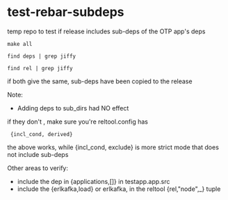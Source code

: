test-rebar-subdeps
==================

temp repo to test if release includes sub-deps of the OTP app's deps

	make all

	find deps | grep jiffy

	find rel | grep jiffy

if both give the same, sub-deps have been copied to the release

Note:
- Adding deps to sub_dirs had NO effect

if they don't , make sure you're reltool.config has

	 {incl_cond, derived}

the above works, while {incl_cond, exclude} is more strict mode that does not include sub-deps

Other areas to verify:
- include the dep in {applications,[]} in testapp.app.src
- include the {erlkafka,load} or erlkafka, in the reltool {rel,"node",_} tuple
